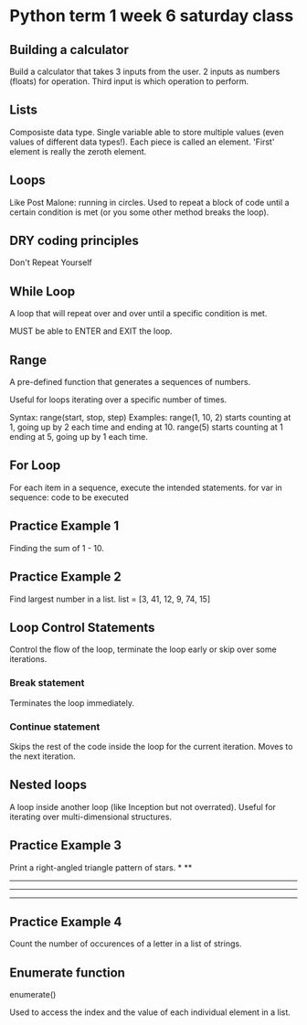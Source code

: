 # Python term 1 week 6 saturday class

## Building a calculator
Build a calculator that takes 3 inputs from the user. 
2 inputs as numbers (floats) for operation. Third input is which operation to perform. 

## Lists
Composiste data type. Single variable able to store multiple values (even values of different data types!).
Each piece is called an element. 'First' element is really the zeroth element. 

## Loops
Like Post Malone: running in circles.
Used to repeat a block of code until a certain condition is met (or you some other method breaks the loop).

## DRY coding principles
Don't
Repeat
Yourself

## While Loop
A loop that will repeat over and over until a specific condition is met. 

MUST be able to ENTER and EXIT the loop. 

## Range
A pre-defined function that generates a sequences of numbers.

Useful for loops iterating over a specific number of times. 

Syntax: range(start, stop, step)
Examples:
range(1, 10, 2) starts counting at 1, going up by 2 each time and ending at 10. 
range(5) starts counting at 1 ending at 5, going up by 1 each time. 

## For Loop
For each item in a sequence, execute the intended statements. 
for var in sequence:
    code to be executed

## Practice Example 1
Finding the sum of 1 - 10.

## Practice Example 2
Find largest number in a list.
list = [3, 41, 12, 9, 74, 15]

## Loop Control Statements
Control the flow of the loop, terminate the loop early or skip over some iterations. 

### Break statement
Terminates the loop immediately.

### Continue statement
Skips the rest of the code inside the loop for the current iteration. Moves to the next iteration.

## Nested loops
A loop inside another loop (like Inception but not overrated).
Useful for iterating over multi-dimensional structures. 

## Practice Example 3
Print a right-angled triangle pattern of stars. 
*
**
***
****
*****

## Practice Example 4
Count the number of occurences of a letter in a list of strings. 

## Enumerate function
enumerate()

Used to access the index and the value of each individual element in a list. 